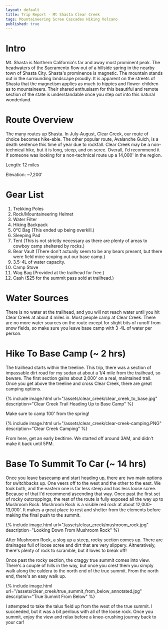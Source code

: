 ```yaml
---
layout: default
title: Trip Report - Mt Shasta Clear Creek
tags: Mountaineering Scree Cascades Hiking Volcano
published: true
---
```


# Intro

Mt. Shasta is Northern California's far and away most prominent peak. The headwaters of the Sacramento flow out of a hillside spring in the nearby town of Shasta City. Shasta's prominence is magnetic. The mountain stands out in the surrounding landscape proudly. It is apparent on the streets of Shasta that the magnetism applies as much to hippies and flower-children as to mountaineers. Their shared enthusiasm for this beautiful and remote section of the state is understandable once you step out into this natural wonderland.




# Route Overview

The many routes up Shasta. In July-August, Clear Creek, our route of choice becomes hike-able. The other popular route, Avalanche Gulch, is a death sentence this time of year due to rockfall. Clear Creek may be a non-technical hike, but it is long, steep, and on scree. Overall, I'd recommend it if someone was looking for a non-technical route up a 14,000' in the region.

Length: 12 miles

Elevation: ~7,200'

# Gear List

1. Trekking Poles
2. Rock/Mountaineering Helmet
3. Water Filter
4. Hiking Backpack
5. 0&deg;C Bag (This ended up being overkill.)
6. Sleeping Pad
7. Tent (This is not strictly necessary as there are plenty of areas to cowboy camp sheltered by rocks.)
8. Bear Vault (There don't actually seem to be any bears present, but there were field mice scoping out our base camp.)
9. 3.5-4L of water capacity.
10. Camp Stove
11. Wag Bag (Provided at the trailhead for free.)
12. Cash ($25 for the summit pass sold at trailhead.)

# Water Sources

There is no water at the trailhead, and you will not reach water until you hit Clear Creek at about 4 miles in. Most people camp at Clear Creek. There are no more water sources on the route except for slight bits of runoff from snow fields, so make sure you leave base camp with 3-4L of water per person. 

# Hike To Base Camp (~ 2 hrs)

The trailhead starts within the treeline. This trip, there was a section of impassable dirt road for my sedan at about a 1/4 mile from the trailhead, so beware. The first section gains about 2,000' on a real, maintained trail. Once you get above the treeline and cross Clear Creek, there are great camping options.

{% include image.html url="/assets/clear_creek/clear_creek_to_base.jpg" description="Clear Creek Trail Heading Up to Base Camp" %}


Make sure to camp 100' from the spring!

{% include image.html url="/assets/clear_creek/clear-creek-camping.PNG" description="Clear Creek Camping" %}


From here, get an early bedtime. We started off around 3AM, and didn't make it back until 5PM. 

# Base To Summit To Car (~ 14 hrs)

Once you leave basecamp and start heading up, there are two main options for switchbacks up. One veers off to the west and the other to the east. We took both, and the eastern one is far less steep and has less loose scree. Because of that I'd recommend ascending that way. Once past the first set of rocky outcroppings, the rest of the route is fully exposed all the way up to Mushroom Rock. Mushroom Rock is a visible red rock at about 12,000-13,000'. It makes a great place to rest and shelter from the elements before making the final push to the summit.

{% include image.html url="/assets/clear_creek/mushroom_rock.jpg" description="Looking Down From Mushroom Rock" %}


After Mushroom Rock, a slog up a steep, rocky section comes up. There are drainages full of loose scree and dirt that are very slippery. Altneratively, there's plenty of rock to scramble, but it loves to break off!

Once past the rocky section, the craggy true summit comes into view. There's a couple of hills in the way, but once you crest them you simply walk along the caldera to the north end of the true summit. From the north end, there's an easy walk up.

{% include image.html url="/assets/clear_creek/true_summit_from_below_annotated.jpg" description="True Summit From Below" %}


I attempted to take the talus field up from the west of the true summit. I succeeded, but it was a bit perilous with all of the loose rock. Once you summit, enjoy the view and relax before a knee-crushing journey back to your car!


